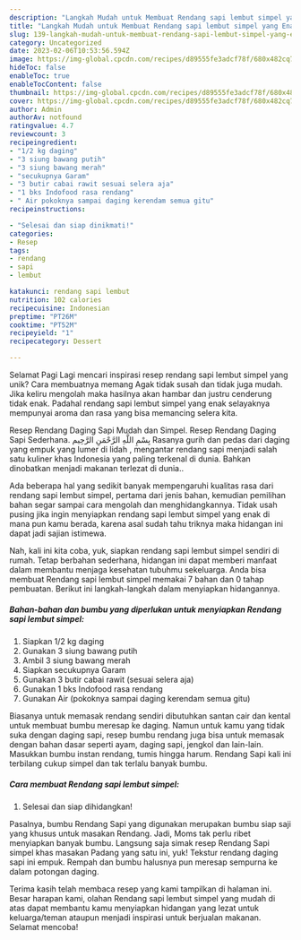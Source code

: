 ```yaml
---
description: "Langkah Mudah untuk Membuat Rendang sapi lembut simpel yang Enak"
title: "Langkah Mudah untuk Membuat Rendang sapi lembut simpel yang Enak"
slug: 139-langkah-mudah-untuk-membuat-rendang-sapi-lembut-simpel-yang-enak
category: Uncategorized
date: 2023-02-06T10:53:56.594Z
image: https://img-global.cpcdn.com/recipes/d89555fe3adcf78f/680x482cq70/rendang-sapi-lembut-simpel-foto-resep-utama.jpg
hideToc: false
enableToc: true
enableTocContent: false
thumbnail: https://img-global.cpcdn.com/recipes/d89555fe3adcf78f/680x482cq70/rendang-sapi-lembut-simpel-foto-resep-utama.jpg
cover: https://img-global.cpcdn.com/recipes/d89555fe3adcf78f/680x482cq70/rendang-sapi-lembut-simpel-foto-resep-utama.jpg
author: Admin
authorAv: notfound
ratingvalue: 4.7
reviewcount: 3
recipeingredient:
- "1/2 kg daging"
- "3 siung bawang putih"
- "3 siung bawang merah"
- "secukupnya Garam"
- "3 butir cabai rawit sesuai selera aja"
- "1 bks Indofood rasa rendang"
- " Air pokoknya sampai daging kerendam semua gitu"
recipeinstructions:

- "Selesai dan siap dinikmati!"
categories:
- Resep
tags:
- rendang
- sapi
- lembut

katakunci: rendang sapi lembut 
nutrition: 102 calories
recipecuisine: Indonesian
preptime: "PT26M"
cooktime: "PT52M"
recipeyield: "1"
recipecategory: Dessert

---
```



Selamat Pagi Lagi mencari inspirasi resep rendang sapi lembut simpel yang unik? Cara membuatnya memang Agak tidak susah dan tidak juga mudah. Jika keliru mengolah maka hasilnya akan hambar dan justru cenderung tidak enak. Padahal rendang sapi lembut simpel yang enak selayaknya mempunyai aroma dan rasa yang bisa memancing selera kita.


Resep Rendang Daging Sapi Mudah dan Simpel. Resep Rendang Daging Sapi Sederhana. بِسْمِ اللَّهِ الرَّحْمَنِ الرَّحِيم Rasanya gurih dan pedas dari daging yang empuk yang lumer di lidah , mengantar rendang sapi menjadi salah satu kuliner khas Indonesia yang paling terkenal di dunia. Bahkan dinobatkan menjadi makanan terlezat di dunia..

Ada beberapa hal yang sedikit banyak mempengaruhi kualitas rasa dari rendang sapi lembut simpel, pertama dari jenis bahan, kemudian pemilihan bahan segar sampai cara mengolah dan menghidangkannya. Tidak usah pusing jika ingin menyiapkan rendang sapi lembut simpel yang enak di mana pun kamu berada, karena asal sudah tahu triknya maka hidangan ini dapat jadi sajian istimewa.


Nah, kali ini kita coba, yuk, siapkan rendang sapi lembut simpel sendiri di rumah. Tetap berbahan sederhana, hidangan ini dapat memberi manfaat dalam membantu menjaga kesehatan tubuhmu sekeluarga. Anda bisa membuat Rendang sapi lembut simpel memakai 7 bahan dan 0 tahap pembuatan. Berikut ini langkah-langkah dalam menyiapkan hidangannya.

<!--inarticleads1-->

##### Bahan-bahan dan bumbu yang diperlukan untuk menyiapkan Rendang sapi lembut simpel:

1. Siapkan 1/2 kg daging
1. Gunakan 3 siung bawang putih
1. Ambil 3 siung bawang merah
1. Siapkan secukupnya Garam
1. Gunakan 3 butir cabai rawit (sesuai selera aja)
1. Gunakan 1 bks Indofood rasa rendang
1. Gunakan  Air (pokoknya sampai daging kerendam semua gitu)


Biasanya untuk memasak rendang sendiri dibutuhkan santan cair dan kental untuk membuat bumbu meresap ke daging. Namun untuk kamu yang tidak suka dengan daging sapi, resep bumbu rendang juga bisa untuk memasak dengan bahan dasar seperti ayam, daging sapi, jengkol dan lain-lain. Masukkan bumbu instan rendang, tumis hingga harum. Rendang Sapi kali ini terbilang cukup simpel dan tak terlalu banyak bumbu. 

<!--inarticleads2-->

##### Cara membuat Rendang sapi lembut simpel:


1. Selesai dan siap dihidangkan!

Pasalnya, bumbu Rendang Sapi yang digunakan merupakan bumbu siap saji yang khusus untuk masakan Rendang. Jadi, Moms tak perlu ribet menyiapkan banyak bumbu. Langsung saja simak resep Rendang Sapi simpel khas masakan Padang yang satu ini, yuk! Tekstur rendang daging sapi ini empuk. Rempah dan bumbu halusnya pun meresap sempurna ke dalam potongan daging. 

Terima kasih telah membaca resep yang kami tampilkan di halaman ini. Besar harapan kami, olahan Rendang sapi lembut simpel yang mudah di atas dapat membantu kamu menyiapkan hidangan yang lezat untuk keluarga/teman ataupun menjadi inspirasi untuk berjualan makanan. Selamat mencoba!
